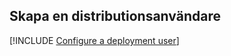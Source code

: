 ## <a name="create-a-deployment-user"></a>Skapa en distributionsanvändare  

[!INCLUDE [Configure a deployment user](configure-deployment-user-no-h.md)]